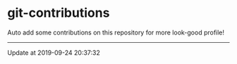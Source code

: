 # git-contributions

Auto add some contributions on this repository for more look-good profile!

---

Update at 2019-09-24 20:37:32
